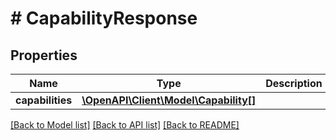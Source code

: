 # # CapabilityResponse

## Properties

Name | Type | Description | Notes
------------ | ------------- | ------------- | -------------
**capabilities** | [**\OpenAPI\Client\Model\Capability[]**](Capability.md) |  | [optional]

[[Back to Model list]](../../README.md#models) [[Back to API list]](../../README.md#endpoints) [[Back to README]](../../README.md)
